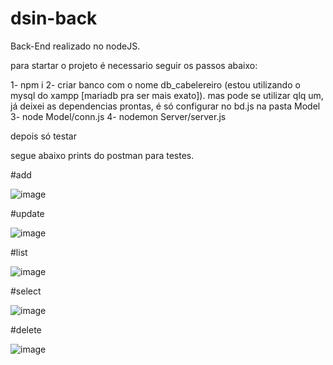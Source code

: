 # dsin-back

Back-End realizado no nodeJS.

para startar o projeto é necessario seguir os passos abaixo:

1- npm i
2- criar banco com o nome db_cabelereiro (estou utilizando o mysql do xampp [mariadb pra ser mais exato]). mas pode se utilizar qlq um, já deixei as dependencias prontas, é só configurar no bd.js na pasta Model
3- node Model/conn.js
4- nodemon Server/server.js

depois só testar

segue abaixo prints do postman para testes.

#add

![image](https://user-images.githubusercontent.com/68567754/152695479-c7446d52-b0cb-420d-8d3c-f2ae89b10cf1.png)

#update

![image](https://user-images.githubusercontent.com/68567754/152695762-9dcbbe09-00a1-45b4-a5c2-0f8c0dc38573.png)

#list

![image](https://user-images.githubusercontent.com/68567754/152695779-76426ae8-e644-4ac6-bcf6-c57b0bb39ded.png)

#select

![image](https://user-images.githubusercontent.com/68567754/152695811-a6d3b836-630b-4585-a07a-dd42d853f156.png)

#delete

![image](https://user-images.githubusercontent.com/68567754/152695833-819136a7-fb5e-4e4e-8985-ce25412416c5.png)



